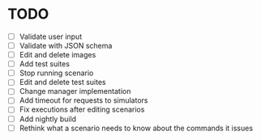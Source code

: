 # TODO

- [ ] Validate user input
- [ ] Validate with JSON schema
- [ ] Edit and delete images
- [ ] Add test suites
- [ ] Stop running scenario
- [ ] Edit and delete test suites
- [ ] Change manager implementation
- [ ] Add timeout for requests to simulators
- [ ] Fix executions after editing scenarios
- [ ] Add nightly build
- [ ] Rethink what a scenario needs to know about the commands it issues